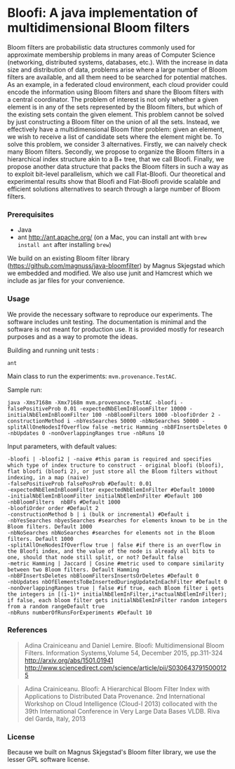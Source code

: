 # Bloofi: A java implementation of multidimensional Bloom filters

Bloom filters are probabilistic data structures commonly used for approximate membership problems in many areas of Computer Science (networking, distributed systems, databases, etc.). With the increase in data size and distribution of data, problems arise where a large number of Bloom filters are available, and all them need to be searched for potential matches. As an example, in a federated cloud environment, each cloud provider could encode the information using Bloom filters and share the Bloom filters with a central coordinator. The problem of interest is not only whether a given element is in any of the sets represented by the Bloom filters, but which of the existing sets contain the given element. This problem cannot be solved by just constructing a Bloom filter on the union of all the sets. Instead, we effectively have a multidimensional Bloom filter problem: given an element, we wish to receive a list of candidate sets where the element might be.
To solve this problem, we consider 3 alternatives. Firstly, we can naively check many Bloom filters. Secondly, we propose to organize the Bloom filters in a hierarchical index structure akin to a B+ tree, that we call Bloofi. Finally, we propose another data structure that packs the Bloom filters in such a way as to exploit bit-level parallelism, which we call Flat-Bloofi.
Our theoretical and experimental results show that Bloofi and Flat-Bloofi provide scalable and efficient solutions alternatives to search through a large number of Bloom filters.

### Prerequisites

- Java
- ant http://ant.apache.org/ (on a Mac, you can install ant with ``brew install ant`` after installing ``brew``)


We build on an existing Bloom filter library (https://github.com/magnuss/java-bloomfilter) by Magnus Skjegstad which we embedded and modified. We also use junit and Hamcrest which we include as jar files for your convenience.

### Usage

We provide the necessary software to reproduce our experiments. The software includes unit testing. The documentation is minimal and the software is not meant for production use. It is provided mostly for research purposes and as a way to promote the ideas.

Building and running unit tests :

```
ant
```


Main class to run the experiments: ``mvm.provenance.TestAC``.

Sample run:
```
java -Xms7168m -Xmx7168m mvm.provenance.TestAC -bloofi -falsePositiveProb 0.01 -expectedNbElemInBloomFilter 10000 -initialNbElemInBloomFilter 100 -nbBloomFilters 1000 -bloofiOrder 2 -constructionMethod i -nbYesSearches 50000 -nbNoSearches 50000 -splitAllOneNodesIfOverflow false -metric Hamming -nbBFInsertsDeletes 0 -nbUpdates 0 -nonOverlappingRanges true -nbRuns 10
```

Input parameters, with default values:
```
-bloofi | -bloofi2 | -naive #this param is required and specifies which type of index tructure to construct - original bloofi (bloofi), flat bloofi (bloofi 2), or just store all the Bloom filters without indexing, in a map (naive)
-falsePositiveProb falsePosProb #Default: 0.01
-expectedNbElemInBloomFilter expectedNbElemInFilter #Default 10000
-initialNbElemInBloomFilter initialNbElemInFilter #Default 100
-nbBloomFilters  nbBFs #Default 1000
-bloofiOrder order #Default 2
-constructionMethod b | i (bulk or incremental) #Default i
-nbYesSearches nbyesSearches #searches for elements known to be in the Bloom filters. Default 1000
-nbNoSearches nbNoSearches #searches for elements not in the Bloom filters. Default 1000
-splitAllOneNodesIfOverflow true | false #if there is an overflow in the Bloofi index, and the value of the node is already all bits to one, should that node still split, or not? Default false
-metric Hamming | Jaccard | Cosine #metric used to compare similarity between two Bloom filters. Default Hamming
-nbBFInsertsDeletes nbBloomFiltersInsertsOrDeletes #Default 0
-nbUpdates nbOfElementsToBeInsertedDuringUpdateInEachFilter #Default 0
-nonOverlappingRanges true | false #if true, each Bloom filter i gets the integers in [(i-1)* initialNbElemInFilter,i*actualNbElemInFilter); if false, each bloom filter gets initialNbElemInFilter random integers from a random rangeDefault true
-nbRuns numberOfRunsForExperiments #Default 10
```

### References

> Adina Crainiceanu and Daniel Lemire. Bloofi: Multidimensional Bloom Filters.  Information Systems,Volume 54, December 2015, pp.311-324 http://arxiv.org/abs/1501.01941 http://www.sciencedirect.com/science/article/pii/S0306437915000125

> Adina Crainiceanu. Bloofi: A Hierarchical Bloom Filter Index with Applications to Distributed Data Provenance. 2nd International Workshop on Cloud Intelligence (Cloud-I 2013) collocated with the 39th International Conference in Very Large Data Bases VLDB. Riva del Garda, Italy, 2013


### License

Because we built on Magnus Skjegstad's Bloom filter library, we use the lesser GPL software license.
